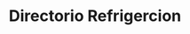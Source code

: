---
title: "Directorio Refrigercion"
url: /ciudad-autonoma-de-buenos-aires/directorio-refrigercion/
shop: general
---